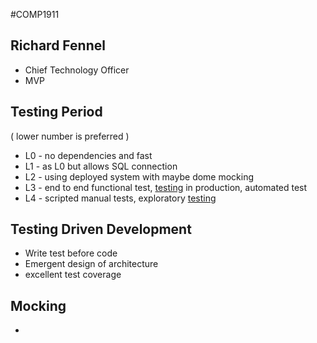 #COMP1911
## Richard Fennel
- Chief Technology Officer
- MVP

## Testing Period
 ( lower number is preferred )
* L0 - no dependencies and fast
* L1 - as L0 but allows SQL connection
* L2 - using deployed system with maybe dome mocking
* L3 - end to end functional test, [testing](Testing.md) in production, automated test
* L4 - scripted manual tests, exploratory [testing](Testing.md)

## Testing Driven Development
- Write test before code
- Emergent design of architecture
- excellent test coverage

## Mocking
- 